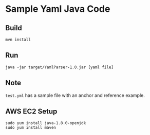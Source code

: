# Sample Yaml Java Code

## Build
`mvn install`

## Run
`java -jar target/YamlParser-1.0.jar [yaml file]`

## Note
`test.yml` has a sample file with an anchor and reference example.

## AWS EC2 Setup
```
sudo yum install java-1.8.0-openjdk
sudo yum install maven
``` 